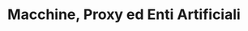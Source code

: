 ---
layout: medium
title: Macchine, Proxy ed Enti Artificiali
link: https://medium.com/opensensorsdata-review/macchine-proxy-ed-enti-artificiali-b7b842a9d0ef#.v1r9besrt
tags:
- pilosofia
- macchine
- robot
- AI
---